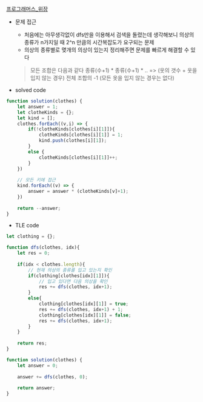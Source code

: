 [프로그래머스_위장](https://programmers.co.kr/learn/courses/30/lessons/42578?language=javascript)

- 문제 접근
    - 처음에는 아무생각없이 dfs만을 이용해서 검색을 돌렸는데
    생각해보니 의상의 종류가 n가지일 때 2^n 만큼의 시간복잡도가 요구되는 문제
    - 의상의 종류별로 몆개의 의상이 있는지 정리해주면 문제를 빠르게 해결할 수 있다
    > 모든 조합은 다음과 같다
    > 종류(수+1) * 종류(수+1) * .. => (옷의 갯수 + 옷을 입지 않는 경우)
    > 전체 조합의 -1 (모든 옷을 입지 않는 경우는 없다) 

- solved code
``` javascript
function solution(clothes) {
    let answer = 1;
    let clotheKinds = {};
    let kind = [];
    clothes.forEach((v,i) => {
        if(!clotheKinds[clothes[i][1]]){
            clotheKinds[clothes[i][1]] = 1;
            kind.push(clothes[i][1]);
        }
        else {
            clotheKinds[clothes[i][1]]++;
        }
    })
    
    // 모든 키에 접근
    kind.forEach((v) => {
        answer = answer * (clotheKinds[v]+1);
    })
    
    return --answer;
}
```
- TLE code
``` javascript
let clothing = {};

function dfs(clothes, idx){
    let res = 0;
    
    if(idx < clothes.length){
        // 현재 의상의 종류를 입고 있는지 확인
        if(clothing[clothes[idx][1]]){
            // 입고 있다면 다음 의상을 확인
            res += dfs(clothes, idx+1);
        }
        else{
            clothing[clothes[idx][1]] = true;
            res += dfs(clothes, idx+1) + 1;
            clothing[clothes[idx][1]] = false;
            res += dfs(clothes, idx+1);
        }    
    }
    
    return res;
}

function solution(clothes) {
    let answer = 0;
    
    answer += dfs(clothes, 0);
    
    return answer;
}
```